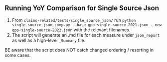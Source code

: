 ## Running YoY Comparison for Single Source Json

1. From `claims-related/tests/single_source_json/` run `python single_source_json_comp.py --base qpp-single-source-2021.json --new qpp-single-source-2022.json` with the relevant filenames. 
2. The script will generate an .md file for each measure under `json_report` as well as a high-level `_Summary` file.

BE aware that the script does NOT catch changed ordering / resorting in some cases.